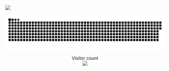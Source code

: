 ![](https://media0.giphy.com/media/3otPorWLQJq5GmHRtu/giphy.gif)

<a href=#><img src="contributions.svg"></a>

<p align="center">
  Visitor count<br>
  <img src="https://profile-counter.glitch.me/blocage/count.svg" />
</p>
